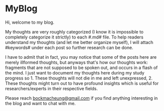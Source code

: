 # MyBlog

Hi, welcome to my blog.

My thoughts are very roughly categorized (I know it is impossible to completely categorize it strictly) to each #.md# file. 
To help readers understand my thoughts (and let me better organize myself), I will attach #keywords# under each post so further research can be done.

I have to admit that in fact, you may notice that some of the posts here are merely illformed thoughts, but anyways that's how our thoughts work: fragments that are not supposed to be spoken out, and occurs in a flash of the mind. I just want to document my thoughts here during my study progress so 1. These thoughts will not die in me and left unexpressed, 2. These thoughts might turn out to have profound insights which is useful for researchers/experts in their respective fields.

Please reach bockmacheung@gmail.com if you find anything interesting in the blog and want to chat with me. 
